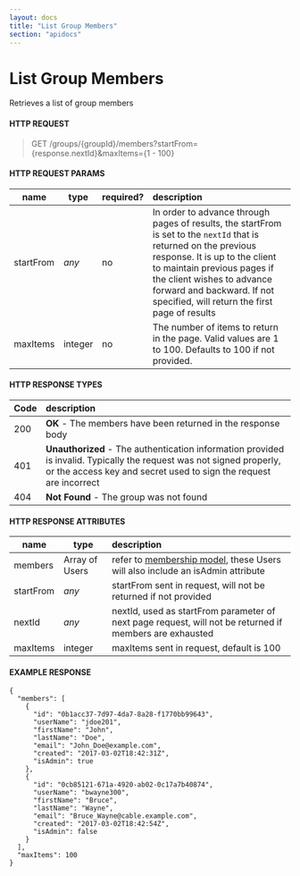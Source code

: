 ```yaml
---
layout: docs
title: "List Group Members"
section: "apidocs"
---
```


# List Group Members

Retrieves a list of group members

#### HTTP REQUEST

> GET /groups/{groupId}/members?startFrom={response.nextId}&maxItems={1 - 100}

#### HTTP REQUEST PARAMS

name          | type          | required?   | description |
 ------------ | ------------- | ----------- | :---------- |
startFrom     | *any*         | no          | In order to advance through pages of results, the startFrom is set to the `nextId` that is returned on the previous response.  It is up to the client to maintain previous pages if the client wishes to advance forward and backward.   If not specified, will return the first page of results |
maxItems      | integer       | no          | The number of items to return in the page.  Valid values are 1 to 100. Defaults to 100 if not provided. |

#### HTTP RESPONSE TYPES

Code          | description |
 ------------ | :---------- |
200           | **OK** - The members have been returned in the response body|
401           | **Unauthorized** - The authentication information provided is invalid.  Typically the request was not signed properly, or the access key and secret used to sign the request are incorrect |
404           | **Not Found** - The group was not found |

#### HTTP RESPONSE ATTRIBUTES

name          | type          | description |
 ------------ | ------------- | :---------- |
members        | Array of Users | refer to [membership model](../apidocs/membership-model), these Users will also include an isAdmin attribute |
startFrom     | *any*         | startFrom sent in request, will not be returned if not provided |
nextId        | *any*         | nextId, used as startFrom parameter of next page request, will not be returned if members are exhausted |
maxItems      | integer       | maxItems sent in request, default is 100 |

#### EXAMPLE RESPONSE

```
{
  "members": [
    {
      "id": "0b1acc37-7d97-4da7-8a28-f1770bb99643",
      "userName": "jdoe201",
      "firstName": "John",
      "lastName": "Doe",
      "email": "John_Doe@example.com",
      "created": "2017-03-02T18:42:31Z",
      "isAdmin": true
    },
    {
      "id": "0cb85121-671a-4920-ab02-0c17a7b40874",
      "userName": "bwayne300",
      "firstName": "Bruce",
      "lastName": "Wayne",
      "email": "Bruce_Wayne@cable.example.com",
      "created": "2017-03-02T18:42:54Z",
      "isAdmin": false
    }
  ],
  "maxItems": 100
}
```
